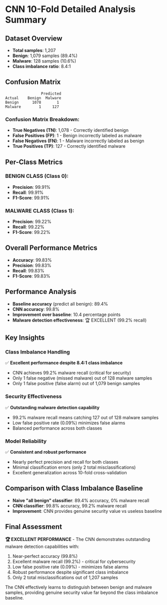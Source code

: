 # CNN 10-Fold Detailed Analysis Summary

## Dataset Overview
- **Total samples**: 1,207
- **Benign**: 1,079 samples (89.4%)
- **Malware**: 128 samples (10.6%)
- **Class imbalance ratio**: 8.4:1

## Confusion Matrix
```
                Predicted
Actual    Benign  Malware
Benign      1078       1
Malware        1     127
```

### Confusion Matrix Breakdown:
- **True Negatives (TN)**: 1,078 - Correctly identified benign
- **False Positives (FP)**: 1 - Benign incorrectly labeled as malware  
- **False Negatives (FN)**: 1 - Malware incorrectly labeled as benign
- **True Positives (TP)**: 127 - Correctly identified malware

## Per-Class Metrics

### BENIGN CLASS (Class 0):
- **Precision**: 99.91%
- **Recall**: 99.91% 
- **F1-Score**: 99.91%

### MALWARE CLASS (Class 1):
- **Precision**: 99.22%
- **Recall**: 99.22%
- **F1-Score**: 99.22%

## Overall Performance Metrics
- **Accuracy**: 99.83%
- **Precision**: 99.83%
- **Recall**: 99.83%
- **F1-Score**: 99.83%

## Performance Analysis
- **Baseline accuracy** (predict all benign): 89.4%
- **CNN accuracy**: 99.8%
- **Improvement over baseline**: 10.4 percentage points
- **Malware detection effectiveness**: 🏆 EXCELLENT (99.2% recall)

## Key Insights

### Class Imbalance Handling
✅ **Excellent performance despite 8.4:1 class imbalance**
- CNN achieves 99.2% malware recall (critical for security)
- Only 1 false negative (missed malware) out of 128 malware samples
- Only 1 false positive (false alarm) out of 1,079 benign samples

### Security Effectiveness
✅ **Outstanding malware detection capability**
- 99.2% malware recall means catching 127 out of 128 malware samples
- Low false positive rate (0.09%) minimizes false alarms
- Balanced performance across both classes

### Model Reliability
✅ **Consistent and robust performance**
- Nearly perfect precision and recall for both classes
- Minimal classification errors (only 2 total misclassifications)
- Excellent generalization across 10-fold cross-validation

## Comparison with Class Imbalance Baseline
- **Naive "all benign" classifier**: 89.4% accuracy, 0% malware recall
- **CNN classifier**: 99.8% accuracy, 99.2% malware recall
- **Improvement**: CNN provides genuine security value vs useless baseline

## Final Assessment
**🏆 EXCELLENT PERFORMANCE** - The CNN demonstrates outstanding malware detection capabilities with:
1. Near-perfect accuracy (99.8%)
2. Excellent malware recall (99.2%) - critical for cybersecurity
3. Low false positive rate (0.09%) - minimizes false alarms
4. Robust performance despite significant class imbalance
5. Only 2 total misclassifications out of 1,207 samples

The CNN effectively learns to distinguish between benign and malware samples, providing genuine security value far beyond the class imbalance baseline.
